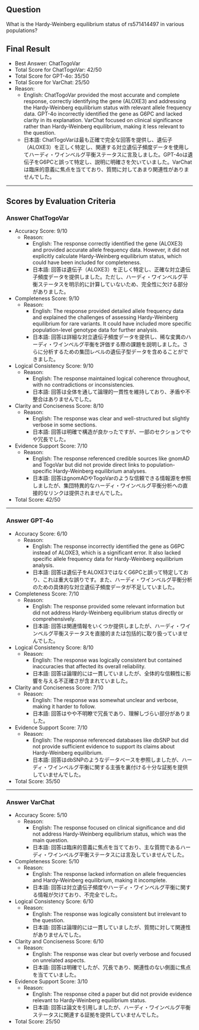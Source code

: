 ## Question

What is the Hardy-Weinberg equilibrium status of rs571414497 in various populations?

## Final Result

- Best Answer: ChatTogoVar
- Total Score for ChatTogoVar: 42/50
- Total Score for GPT-4o: 35/50
- Total Score for VarChat: 25/50
- Reason:
  - English: ChatTogoVar provided the most accurate and complete response, correctly identifying the gene (ALOXE3) and addressing the Hardy-Weinberg equilibrium status with relevant allele frequency data. GPT-4o incorrectly identified the gene as G6PC and lacked clarity in its explanation. VarChat focused on clinical significance rather than Hardy-Weinberg equilibrium, making it less relevant to the question.
  - 日本語: ChatTogoVarは最も正確で完全な回答を提供し、遺伝子（ALOXE3）を正しく特定し、関連する対立遺伝子頻度データを使用してハーディ・ワインベルグ平衡ステータスに言及しました。GPT-4oは遺伝子をG6PCと誤って特定し、説明に明確さを欠いていました。VarChatは臨床的意義に焦点を当てており、質問に対してあまり関連性がありませんでした。

---

## Scores by Evaluation Criteria

### Answer ChatTogoVar
- Accuracy Score: 9/10
  - Reason: 
    - English: The response correctly identified the gene (ALOXE3) and provided accurate allele frequency data. However, it did not explicitly calculate Hardy-Weinberg equilibrium status, which could have been included for completeness.
    - 日本語: 回答は遺伝子（ALOXE3）を正しく特定し、正確な対立遺伝子頻度データを提供しました。ただし、ハーディ・ワインベルグ平衡ステータスを明示的に計算していないため、完全性に欠ける部分がありました。
- Completeness Score: 9/10
  - Reason: 
    - English: The response provided detailed allele frequency data and explained the challenges of assessing Hardy-Weinberg equilibrium for rare variants. It could have included more specific population-level genotype data for further analysis.
    - 日本語: 回答は詳細な対立遺伝子頻度データを提供し、稀な変異のハーディ・ワインベルグ平衡を評価する際の課題を説明しました。さらに分析するための集団レベルの遺伝子型データを含めることができました。
- Logical Consistency Score: 9/10
  - Reason: 
    - English: The response maintained logical coherence throughout, with no contradictions or inconsistencies.
    - 日本語: 回答は全体を通して論理的一貫性を維持しており、矛盾や不整合はありませんでした。
- Clarity and Conciseness Score: 8/10
  - Reason: 
    - English: The response was clear and well-structured but slightly verbose in some sections.
    - 日本語: 回答は明確で構造が良かったですが、一部のセクションでやや冗長でした。
- Evidence Support Score: 7/10
  - Reason: 
    - English: The response referenced credible sources like gnomAD and TogoVar but did not provide direct links to population-specific Hardy-Weinberg equilibrium analyses.
    - 日本語: 回答はgnomADやTogoVarのような信頼できる情報源を参照しましたが、集団特異的なハーディ・ワインベルグ平衡分析への直接的なリンクは提供されませんでした。
- Total Score: 42/50

---

### Answer GPT-4o
- Accuracy Score: 6/10
  - Reason: 
    - English: The response incorrectly identified the gene as G6PC instead of ALOXE3, which is a significant error. It also lacked specific allele frequency data for Hardy-Weinberg equilibrium analysis.
    - 日本語: 回答は遺伝子をALOXE3ではなくG6PCと誤って特定しており、これは重大な誤りです。また、ハーディ・ワインベルグ平衡分析のための具体的な対立遺伝子頻度データが不足していました。
- Completeness Score: 7/10
  - Reason: 
    - English: The response provided some relevant information but did not address Hardy-Weinberg equilibrium status directly or comprehensively.
    - 日本語: 回答は関連情報をいくつか提供しましたが、ハーディ・ワインベルグ平衡ステータスを直接的または包括的に取り扱っていませんでした。
- Logical Consistency Score: 8/10
  - Reason: 
    - English: The response was logically consistent but contained inaccuracies that affected its overall reliability.
    - 日本語: 回答は論理的には一貫していましたが、全体的な信頼性に影響を与える不正確さが含まれていました。
- Clarity and Conciseness Score: 7/10
  - Reason: 
    - English: The response was somewhat unclear and verbose, making it harder to follow.
    - 日本語: 回答はやや不明瞭で冗長であり、理解しづらい部分がありました。
- Evidence Support Score: 7/10
  - Reason: 
    - English: The response referenced databases like dbSNP but did not provide sufficient evidence to support its claims about Hardy-Weinberg equilibrium.
    - 日本語: 回答はdbSNPのようなデータベースを参照しましたが、ハーディ・ワインベルグ平衡に関する主張を裏付ける十分な証拠を提供していませんでした。
- Total Score: 35/50

---

### Answer VarChat
- Accuracy Score: 5/10
  - Reason: 
    - English: The response focused on clinical significance and did not address Hardy-Weinberg equilibrium status, which was the main question.
    - 日本語: 回答は臨床的意義に焦点を当てており、主な質問であるハーディ・ワインベルグ平衡ステータスには言及していませんでした。
- Completeness Score: 5/10
  - Reason: 
    - English: The response lacked information on allele frequencies and Hardy-Weinberg equilibrium, making it incomplete.
    - 日本語: 回答は対立遺伝子頻度やハーディ・ワインベルグ平衡に関する情報が欠けており、不完全でした。
- Logical Consistency Score: 6/10
  - Reason: 
    - English: The response was logically consistent but irrelevant to the question.
    - 日本語: 回答は論理的には一貫していましたが、質問に対して関連性がありませんでした。
- Clarity and Conciseness Score: 6/10
  - Reason: 
    - English: The response was clear but overly verbose and focused on unrelated aspects.
    - 日本語: 回答は明確でしたが、冗長であり、関連性のない側面に焦点を当てていました。
- Evidence Support Score: 3/10
  - Reason: 
    - English: The response cited a paper but did not provide evidence relevant to Hardy-Weinberg equilibrium status.
    - 日本語: 回答は論文を引用しましたが、ハーディ・ワインベルグ平衡ステータスに関連する証拠を提供していませんでした。
- Total Score: 25/50